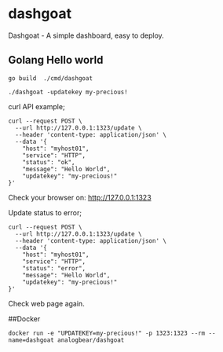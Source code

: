 # dashgoat

Dashgoat - A simple dashboard, easy to deploy.

## Golang Hello world

```go build  ./cmd/dashgoat```

```./dashgoat -updatekey my-precious!```

curl API example;

```
curl --request POST \
  --url http://127.0.0.1:1323/update \
  --header 'content-type: application/json' \
  --data '{
	"host": "myhost01",
	"service": "HTTP",
	"status": "ok",
	"message": "Hello World",
	"updatekey": "my-precious!"
}'
```

Check your browser on:
http://127.0.0.1:1323

Update status to error;

```
curl --request POST \
  --url http://127.0.0.1:1323/update \
  --header 'content-type: application/json' \
  --data '{
	"host": "myhost01",
	"service": "HTTP",
	"status": "error",
	"message": "Hello World",
	"updatekey": "my-precious!"
}'
```
Check web page again.

##Docker

```docker run -e "UPDATEKEY=my-precious!" -p 1323:1323 --rm --name=dashgoat analogbear/dashgoat```